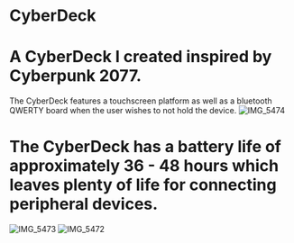 # CyberDeck
# A CyberDeck I created inspired by Cyberpunk 2077.

The CyberDeck features a touchscreen platform as well as a bluetooth QWERTY board when the user wishes to not hold the device.
![IMG_5474](https://user-images.githubusercontent.com/110262380/232896717-dea9b000-05da-46f8-b330-1d2c64309529.jpg)

# The CyberDeck has a battery life of approximately 36 - 48 hours which leaves plenty of life for connecting peripheral devices.

![IMG_5473](https://user-images.githubusercontent.com/110262380/232896724-a38334b8-7f10-42a9-9c02-56c374cf5d46.jpg)
![IMG_5472](https://user-images.githubusercontent.com/110262380/232896728-e51594df-f852-454b-959f-e07924bba030.jpg)
